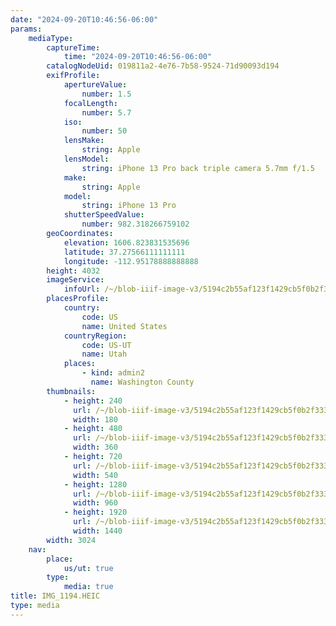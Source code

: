 ```yaml
---
date: "2024-09-20T10:46:56-06:00"
params:
    mediaType:
        captureTime:
            time: "2024-09-20T10:46:56-06:00"
        catalogNodeUid: 019811a2-4e76-7b58-9524-71d90093d194
        exifProfile:
            apertureValue:
                number: 1.5
            focalLength:
                number: 5.7
            iso:
                number: 50
            lensMake:
                string: Apple
            lensModel:
                string: iPhone 13 Pro back triple camera 5.7mm f/1.5
            make:
                string: Apple
            model:
                string: iPhone 13 Pro
            shutterSpeedValue:
                number: 982.318266759102
        geoCoordinates:
            elevation: 1606.823831535696
            latitude: 37.27566111111111
            longitude: -112.95178888888888
        height: 4032
        imageService:
            infoUrl: /~/blob-iiif-image-v3/5194c2b55af123f1429cb5f0b2f3339d81659267e3d06d330a1b41c1a1c07b43/info.json
        placesProfile:
            country:
                code: US
                name: United States
            countryRegion:
                code: US-UT
                name: Utah
            places:
                - kind: admin2
                  name: Washington County
        thumbnails:
            - height: 240
              url: /~/blob-iiif-image-v3/5194c2b55af123f1429cb5f0b2f3339d81659267e3d06d330a1b41c1a1c07b43/full/180%2C240/0/default.jpg
              width: 180
            - height: 480
              url: /~/blob-iiif-image-v3/5194c2b55af123f1429cb5f0b2f3339d81659267e3d06d330a1b41c1a1c07b43/full/360%2C480/0/default.jpg
              width: 360
            - height: 720
              url: /~/blob-iiif-image-v3/5194c2b55af123f1429cb5f0b2f3339d81659267e3d06d330a1b41c1a1c07b43/full/540%2C720/0/default.jpg
              width: 540
            - height: 1280
              url: /~/blob-iiif-image-v3/5194c2b55af123f1429cb5f0b2f3339d81659267e3d06d330a1b41c1a1c07b43/full/960%2C1280/0/default.jpg
              width: 960
            - height: 1920
              url: /~/blob-iiif-image-v3/5194c2b55af123f1429cb5f0b2f3339d81659267e3d06d330a1b41c1a1c07b43/full/1440%2C1920/0/default.jpg
              width: 1440
        width: 3024
    nav:
        place:
            us/ut: true
        type:
            media: true
title: IMG_1194.HEIC
type: media
---
```


